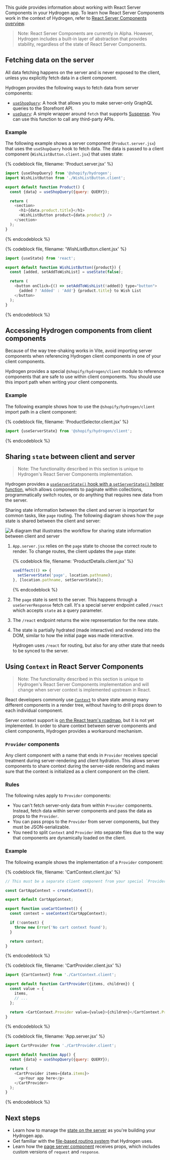 This guide provides information about working with React Server Components in your Hydrogen app. To learn how React Server Components work in the context of Hydrogen, refer to [React Server Components overview](/custom-storefronts/hydrogen/framework/react-server-components).

> Note:
> React Server Components are currently in Alpha. However, Hydrogen includes a built-in layer of abstraction that provides stability, regardless of the state of React Server Components.

## Fetching data on the server

All data fetching happens on the server and is never exposed to the client, unless you explicitly fetch data in a client component.

Hydrogen provides the following ways to fetch data from server components:

- [`useShopQuery`](/api/hydrogen/hooks/global/useshopquery): A hook that allows you to make server-only GraphQL queries to the Storefront API.
- [`useQuery`](/api/hydrogen/hooks/global/usequery): A simple wrapper around `fetch` that supports [Suspense](https://reactjs.org/docs/concurrent-mode-suspense.html). You can use this function to call any third-party APIs.

### Example

The following example shows a server component (`Product.server.jsx`) that uses the `useShopQuery` hook to fetch data. The data is passed to a client component (`WishListButton.client.jsx`) that uses state:

{% codeblock file, filename: 'Product.server.jsx' %}

```js
import {useShopQuery} from '@shopify/hydrogen';
import WishListButton from './WishListButton.client';

export default function Product() {
  const {data} = useShopQuery({query: QUERY});

  return (
    <section>
      <h1>{data.product.title}</h1>
      <WishListButton product={data.product} />
    </section>
  );
}
```

{% endcodeblock %}

{% codeblock file, filename: 'WishListButton.client.jsx' %}

```js
import {useState} from 'react';

export default function WishListButton({product}) {
  const [added, setAddToWishList] = useState(false);

  return (
    <button onClick={() => setAddToWishList(!added)} type="button">
      {added ? 'Added' : 'Add'} {product.title} to Wish List
    </button>
  );
}
```

{% endcodeblock %}

## Accessing Hydrogen components from client components

Because of the way tree-shaking works in Vite, avoid importing server components when referencing Hydrogen client components in one of your client components.

Hydrogen provides a special `@shopify/hydrogen/client` module to reference components that are safe to use within client components. You should use this import path when writing your client components.

### Example

The following example shows how to use the `@shopify/hydrogen/client` import path in a client component:

{% codeblock file, filename: 'ProductSelector.client.jsx' %}

```jsx
import {useServerState} from '@shopify/hydrogen/client';
```

{% endcodeblock %}

## Sharing `state` between client and server

> Note:
> The functionality described in this section is unique to Hydrogen's React Server Components implementation.

Hydrogen provides a [`useServerState()` hook with a `setServerState()` helper function](/custom-storefronts/hydrogen/framework/server-state), which allows components to paginate within collections, programmatically switch routes, or do anything that requires new data from the server.

Sharing state information between the client and server is important for common tasks, like `page` routing. The following diagram shows how the `page` state is shared between the client and server:

![A diagram that illustrates the workflow for sharing state information between client and server](/assets/custom-storefronts/hydrogen/hydrogen-sharing-state-information.png)

1. `App.server.jsx` relies on the `page` state to choose the correct route to render. To change routes, the client updates the `page` state:

   {% codeblock file, filename: 'ProductDetails.client.jsx' %}

   ```js
   useEffect(() => {
     setServerState('page', location.pathname);
   }, [location.pathname, setServerState]);
   ```

   {% endcodeblock %}

2. The `page` state is sent to the server. This happens through a `useServerResponse` fetch call. It's a special server endpoint called `/react` which accepts `state` as a query parameter.
3. The `/react` endpoint returns the wire representation for the new state.
4. The state is partially hydrated (made interactive) and rendered into the DOM, similar to how the initial page was made interactive.

   Hydrogen uses `/react` for routing, but also for any other state that needs to be synced to the server.

## Using `Context` in React Server Components

> Note:
> The functionality described in this section is unique to Hydrogen's React Server Components implementation and will change when server context is implemented upstream in React.

React developers commonly use [`Context`](https://reactjs.org/docs/context.html) to share state among many different components in a render tree, without having to drill props down to each individual component.

Server context support is [on the React team's roadmap](https://github.com/josephsavona/rfcs/blob/server-components/text/0000-server-components.md#how-do-you-do-routing), but it is not yet implemented. In order to share context between server components and client components, Hydrogen provides a workaround mechanism.

### `Provider` components

Any client component with a name that ends in `Provider` receives special treatment during server-rendering and client hydration. This allows server components to share context during the server-side rendering and makes sure that the context is initialized as a client component on the client.

### Rules

The following rules apply to `Provider` components:

- You can't fetch server-only data from within `Provider` components. Instead, fetch data within server components and pass the data as props to the `Provider`.
- You can pass props to the `Provider` from server components, but they must be JSON-serializable.
- You need to split `Context` and `Provider` into separate files due to the way that components are dynamically loaded on the client.

### Example

The following example shows the implementation of a `Provider` component:

{% codeblock file, filename: 'CartContext.client.jsx' %}

```js
// This must be a separate client component from your special `Provider` component.

const CartAppContext = createContext();

export default CartAppContext;

export function useCartContext() {
  const context = useContext(CartAppContext);

  if (!context) {
    throw new Error('No cart context found');
  }

  return context;
}
```

{% endcodeblock %}

{% codeblock file, filename: 'CartProvider.client.jsx' %}

```js
import {CartContext} from './CartContext.client';

export default function CartProvider({items, children}) {
  const value = {
    items,
    // ...
  };

  return <CartContext.Provider value={value}>{children}</CartContext.Provider>;
}
```

{% endcodeblock %}

{% codeblock file, filename: 'App.server.jsx' %}

```js
import CartProvider from './CartProvider.client';

export default function App() {
  const {data} = useShopQuery({query: QUERY});

  return (
    <CartProvider items={data.items}>
      <p>Your app here</p>
    </CartProvider>
  );
}
```

{% endcodeblock %}

## Next steps

- Learn how to manage the [state on the server](/custom-storefronts/hydrogen/framework/server-state) as you're building your Hydrogen app.
- Get familiar with the [file-based routing system](/custom-storefronts/hydrogen/framework/routes) that Hydrogen uses.
- Learn how the [page server component](/custom-storefronts/hydrogen/framework/pages) receives props, which includes custom versions of `request` and `response`.
